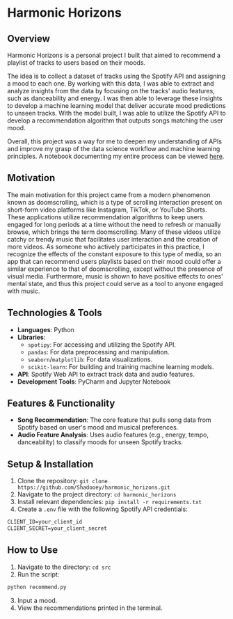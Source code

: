 # Harmonic Horizons

## Overview
Harmonic Horizons is a personal project I built that aimed to recommend a playlist of tracks to users based on their moods.

The idea is to collect a dataset of tracks using the Spotify API and assigning a mood to each one. By working with this data, I was able to extract and analyze insights from the data by focusing on the tracks' audio features, such as danceability and energy. I was then able to leverage these insights to develop a machine learning model that deliver accurate mood predictions to unseen tracks. With the model built, I was able to utilize the Spotify API to develop a recommendation algorithm that outputs songs matching the user mood.

Overall, this project was a way for me to deepen my understanding of APIs and improve my grasp of the data science workflow and machine learning principles. A notebook documenting my entire process can be viewed [here](src/notebooks/eda.ipynb).
## Motivation
The main motivation for this project came from a modern phenomenon known as doomscrolling, which is a type of scrolling interaction present on short-form video platforms like Instagram, TikTok, or YouTube Shorts. These applications utilize recommendation algorithms to keep users engaged for long periods at a time without the need to refresh or manually browse, which brings the term doomscrolling. Many of these videos utilize catchy or trendy music that facilitates user interaction and the creation of more videos. As someone who actively participates in this practice, I recognize the effects of the constant exposure to this type of media, so an app that can recommend users playlists based on their mood could offer a similar experience to that of doomscrolling, except without the presence of visual media. Furthermore, music is shown to have positive effects to ones' mental state, and thus this project could serve as a tool to anyone engaged with music.
## Technologies & Tools
* **Languages**: Python
* **Libraries**:
  * `spotipy`: For accessing and utilizing the Spotify API.
  * `pandas`: For data preprocessing and manipulation.
  * `seaborn`/`matplotlib`: For data visualizations.
  * `scikit-learn`: For building and training machine learning models.
* **API**: Spotify Web API to extract track data and audio features.
* **Development Tools**: PyCharm and Jupyter Notebook
## Features & Functionality
* **Song Recommendation**: The core feature that pulls song data from Spotify based on user's mood and musical preferences.
* **Audio Feature Analysis**: Uses audio features (e.g., energy, tempo, danceability) to classify moods for unseen Spotify tracks.

## Setup & Installation
1. Clone the repository: `git clone https://github.com/Shadooey/harmonic_horizons.git`
2. Navigate to the project directory: `cd harmonic_horizons`
3. Install relevant dependencies: `pip install -r requirements.txt`
4. Create a `.env` file with the following Spotify API credentials:
```txt
CLIENT_ID=your_client_id
CLIENT_SECRET=your_client_secret
```
## How to Use
1. Navigate to the directory: `cd src`
2. Run the script:
```bash
python recommend.py
```
3. Input a mood.
4. View the recommendations printed in the terminal.